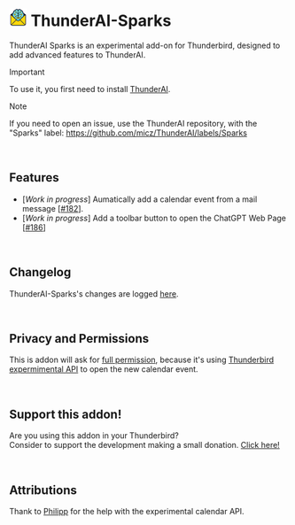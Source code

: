# ![ThunderAI-Sparks icon](images/icon-32px.png "ThunderAI-Sparks") ThunderAI-Sparks
ThunderAI Sparks is an experimental add-on for Thunderbird, designed to add advanced features to ThunderAI.

> [!IMPORTANT]
> To use it, you first need to install [ThunderAI](https://github.com/micz/ThunderAI).

> [!NOTE]
> If you need to open an issue, use the ThunderAI repository, with the "Sparks" label: https://github.com/micz/ThunderAI/labels/Sparks

<br>


## Features
- [_Work in progress_] Aumatically add a calendar event from a mail message [[#182](https://github.com/micz/ThunderAI/issues/182)].
- [_Work in progress_] Add a toolbar button to open the ChatGPT Web Page [[#186](https://github.com/micz/ThunderAI/issues/186)]


<br>

## Changelog
ThunderAI-Sparks's changes are logged [here](CHANGELOG.md).


<br>

## Privacy and Permissions
This is addon will ask for [full permission](https://support.mozilla.org/it/kb/richiesta-autorizzazione-estensioni-thunderbird#w_avere-accesso-completo-e-illimitato-a-thunderbird-e-al-computer-dellutente), because it's using [Thunderbird expermimental API](https://developer.thunderbird.net/add-ons/mailextensions/experiments) to open the new calendar event.

<br>

## Support this addon!
Are you using this addon in your Thunderbird?
<br>Consider to support the development making a small donation. [Click here!](https://www.paypal.com/donate/?business=UHN4SXPGEXWQL&no_recurring=1&item_name=Thunderbird+Addon+ThunderAI-Sparks&currency_code=EUR)

<br>

## Attributions

Thank to [Philipp](https://github.com/kewisch/) for the help with the experimental calendar API.
